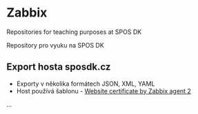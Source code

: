 # Zabbix
Repositories for teaching purposes at SPOS DK

Repository pro vyuku na SPOS DK

## Export hosta sposdk.cz

- Exporty v několika formátech JSON, XML, YAML
- Host používá šablonu - [Website certificate by Zabbix agent 2](https://git.zabbix.com/projects/ZBX/repos/zabbix/browse/templates/app/certificate_agent2)

...